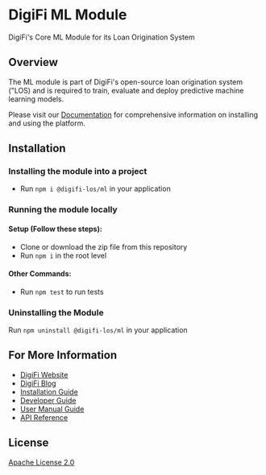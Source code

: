   # DigiFi ML Module
  DigiFi's Core ML Module for its Loan Origination System
  
  ## Overview
  The ML module is part of DigiFi's open-source loan origination system ("LOS) and is required to train, evaluate and deploy predictive machine learning models. 
  
  Please visit our [Documentation](https://docs.digifi.io/) for comprehensive information on installing and using the platform.
  
  ## Installation

  ### Installing the module into a project

  * Run `npm i @digifi-los/ml` in your application

  ### Running the module locally
  
  #### Setup (Follow these steps):
  * Clone or download the zip file from this repository
  * Run `npm i` in the root level

  #### Other Commands:
  * Run `npm test` to run tests
  
  ### Uninstalling the Module

  Run `npm uninstall @digifi-los/ml` in your application
  
  ## For More Information

*   [DigiFi Website](https://www.digifi.io)
*   [DigiFi Blog](https://digifi.io/blog/)
*   [Installation Guide](https://docs.digifi.io/v3.0/docs/system-requirements)
*   [Developer Guide](https://docs.digifi.io/v3.0/docs/decision-engine)
*   [User Manual Guide](https://docs.digifi.io/v3.0/docs/overview-of-my-account)
*   [API Reference](https://docs.digifi.io/v3.0/reference)

## License

[Apache License 2.0](LICENSE)

